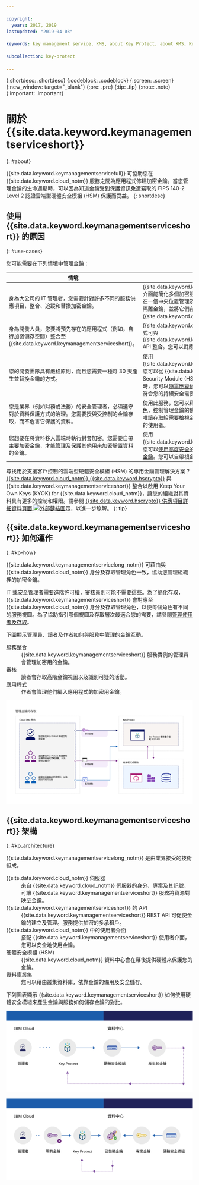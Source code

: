 ```yaml
---

copyright:
  years: 2017, 2019
lastupdated: "2019-04-03"

keywords: key management service, KMS, about Key Protect, about KMS, Key Protect use cases, KMS use cases

subcollection: key-protect

---
```


{:shortdesc: .shortdesc}
{:codeblock: .codeblock}
{:screen: .screen}
{:new_window: target="_blank"}
{:pre: .pre}
{:tip: .tip}
{:note: .note}
{:important: .important}

# 關於 {{site.data.keyword.keymanagementserviceshort}}
{: #about}

{{site.data.keyword.keymanagementservicefull}} 可協助您在 {{site.data.keyword.cloud_notm}} 服務之間為應用程式佈建加密金鑰。當您管理金鑰的生命週期時，可以因為知道金鑰受到保護資訊免遭竊取的 FIPS 140-2 Level 2 認證雲端型硬體安全模組 (HSM) 保護而受益。
{: shortdesc}

## 使用 {{site.data.keyword.keymanagementserviceshort}} 的原因
{: #use-cases}

您可能需要在下列情境中管理金鑰：

|情境|原因|
| --- | ---- |
|身為大公司的 IT 管理者，您需要針對許多不同的服務供應項目，整合、追蹤和替換加密金鑰。|{{site.data.keyword.keymanagementserviceshort}} 介面能簡化多個加密服務的管理。使用此服務，您可以在一個中央位置管理及排序加密金鑰，或者可以依專案隔離金鑰，並將它們存放在不同的 {{site.data.keyword.cloud_notm}} 空間中。|
|身為開發人員，您要將預先存在的應用程式（例如，自行加密儲存空間）整合至 {{site.data.keyword.keymanagementserviceshort}}。|{{site.data.keyword.cloud_notm}} 上或外部的應用程式可與 {{site.data.keyword.keymanagementserviceshort}} API 整合。您可以對應用程式使用您自己的現有金鑰。|
|您的開發團隊具有嚴格原則，而且您需要一種每 30 天產生並替換金鑰的方式。|使用 {{site.data.keyword.keymanagementserviceshort}}，您可以從 {{site.data.keyword.cloud_notm}} Hardware Security Module (HSM) 快速產生金鑰。該更換金鑰時，您可以[隨需應變替換金鑰](/docs/services/key-protect?topic=key-protect-rotate-keys)或[設定替換原則](/docs/services/key-protect?topic=key-protect-set-rotation-policy)，讓金鑰符合您的持續安全需要。|
|您是業界（例如財務或法務）的安全管理者，必須遵守對於資料保護方式的治理。您需要授與受控制的金鑰存取，而不危害它保護的資料。|使用此服務，您可以藉由[指派不同的身分及存取管理角色](/docs/services/key-protect?topic=key-protect-manage-access#roles)，控制管理金鑰的使用者存取權。例如，您可以授與唯讀存取給需要檢視金鑰建立資訊而不必檢視金鑰資料的使用者。|
|您想要在將資料移入雲端時執行封套加密。您需要自帶主要加密金鑰，才能管理及保護其他用來加密靜置資料的金鑰。|使用 {{site.data.keyword.keymanagementserviceshort}}，您可以[使用高度安全的根金鑰來包裝（加密）資料加密金鑰](/docs/services/key-protect?topic=key-protect-envelope-encryption)。您可以自帶根金鑰，或在服務中建立它們。|

尋找用於支援客戶控制的雲端型硬體安全模組 (HSM) 的專用金鑰管理解決方案？[{{site.data.keyword.cloud_notm}} {{site.data.keyword.hscrypto}}](/docs/services/hs-crypto?topic=hs-crypto-get-started) 與 {{site.data.keyword.keymanagementserviceshort}} 整合以啟用 Keep Your Own Keys (KYOK) for {{site.data.keyword.cloud_notm}}，讓您的組織對其資料具有更多的控制和權限。請參閱 [{{site.data.keyword.hscrypto}} 供應項目詳細資料頁面 ![外部鏈結圖示](../../icons/launch-glyph.svg "外部鏈結圖示")](https://{DomainName}/catalog/services/hyper-protect-crypto-services)，以進一步瞭解。
{: tip}

## {{site.data.keyword.keymanagementserviceshort}} 如何運作
{: #kp-how}

{{site.data.keyword.keymanagementservicelong_notm}} 可藉由與 {{site.data.keyword.cloud_notm}} 身分及存取管理角色一致，協助您管理組織裡的加密金鑰。

IT 或安全管理者需要進階許可權，審核員則可能不需要這些。為了簡化存取，{{site.data.keyword.keymanagementserviceshort}} 會對應至 {{site.data.keyword.cloud_notm}} 身分及存取管理角色，以便每個角色有不同的服務視圖。為了協助指引哪個視圖及存取層次最適合您的需要，請參閱[管理使用者及存取](/docs/services/key-protect?topic=key-protect-manage-access#roles)。

下圖顯示管理員、讀者及作者如何與服務中管理的金鑰互動。

<dl>
  <dt>服務整合</dt>
    <dd>{{site.data.keyword.keymanagementserviceshort}} 服務實例的管理員會管理加密用的金鑰。</dd>
  <dt>審核</dt>
    <dd>讀者會存取高階金鑰視圖以及識別可疑的活動。</dd>
  <dt>應用程式</dt>
    <dd>作者會管理他們編入應用程式的加密用金鑰。</dd>
</dl>

![圖表顯示與前一個定義清單中所說明相同的元件。](images/keys-use-cases_min.svg)

## {{site.data.keyword.keymanagementserviceshort}} 架構
{: #kp_architecture}

{{site.data.keyword.keymanagementservicelong_notm}} 是由業界接受的技術組成。

<dl>
  <dt>{{site.data.keyword.cloud_notm}} 伺服器</dt>
    <dd>來自 {{site.data.keyword.cloud_notm}} 伺服器的身分、專案及其記號，可讓 {{site.data.keyword.keymanagementserviceshort}} 服務將資源對映至金鑰。</dd>
  <dt>{{site.data.keyword.keymanagementserviceshort}} 的 API</dt>
    <dd>{{site.data.keyword.keymanagementserviceshort}} REST API 可促使金鑰的建立及管理。服務提供加密的多承租戶。</dd>
  <dt>{{site.data.keyword.cloud_notm}} 中的使用者介面</dt>
    <dd>搭配 {{site.data.keyword.keymanagementserviceshort}} 使用者介面，您可以安全地使用金鑰。</dd>
  <dt>硬體安全模組 (HSM)</dt>
    <dd>{{site.data.keyword.cloud_notm}} 資料中心會在幕後提供硬體來保護您的金鑰。</dd>
  <dt>資料庫叢集</dt>
    <dd>您可以藉由叢集資料庫，依靠金鑰的備用及安全儲存。</dd>
</dl>

下列圖表顯示 {{site.data.keyword.keymanagementserviceshort}} 如何使用硬體安全模組來產生金鑰與服務如何儲存金鑰的對比。

![圖表顯示金鑰的產生方式。](images/generated-key_min.svg)

![圖表顯示現有金鑰的儲存方式。](images/stored-key_min.svg)
